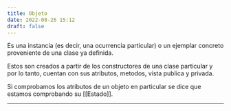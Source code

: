```yaml
---
title: Objeto
date: 2022-08-26 15:12
draft: false
---
```

Es una instancia (es decir, una ocurrencia particular) o un ejemplar concreto proveniente de una clase ya definida. 

Estos son creados a partir de los constructores de una clase particular y por lo tanto, cuentan con sus atributos, metodos, vista publica y privada.

Si comprobamos los atributos de un objeto en particular se dice que estamos comprobando su [[Estado]].
___